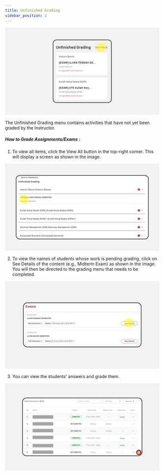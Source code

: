 ```yaml
---
title: Unfinished Grading
sidebar_position: 2
---
```

![](/img/degree-lecture-penilaian-belum-selesai-9.jpg)

The Unfinished Grading menu contains activities that have not yet been graded by the Instructor.

##### **How to Grade Assignments/Exams :**

1. To view all items, click the View All button in the top-right corner. This will display a screen as shown in the image.

![](/img/degree-lecture-penilaian-belum-selesai-10.jpg)

2. To view the names of students whose work is pending grading, click on See Details of the content (e.g., Midterm Exam) as shown in the image. You will then be directed to the grading menu that needs to be completed.

![](/img/degree-lecture-penilaian-belum-selesai-11.jpg)

3. You can view the students' answers and grade them.

![](/img/degree-lecture-penilaian-belum-selesai-12.jpg)
